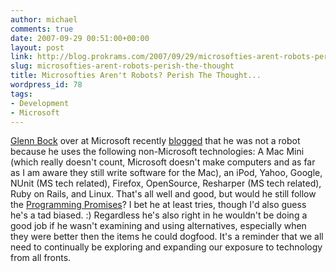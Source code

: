 ```yaml
---
author: michael
comments: true
date: 2007-09-29 00:51:00+00:00
layout: post
link: http://blog.prokrams.com/2007/09/29/microsofties-arent-robots-perish-the-thought/
slug: microsofties-arent-robots-perish-the-thought
title: Microsofties Aren't Robots? Perish The Thought...
wordpress_id: 78
tags:
- Development
- Microsoft
---
```


[Glenn Bock](http://blogs.msdn.com/gblock) over at Microsoft recently [blogged](http://blogs.msdn.com/gblock/archive/2007/09/22/i-am-not-a-robot.aspx) that he was not a robot because he uses the following non-Microsoft technologies: A Mac Mini (which really doesn't count, Microsoft doesn't make computers and as far as I am aware they still write software for the Mac), an iPod, Yahoo, Google, NUnit (MS tech related), Firefox, OpenSource, Resharper (MS tech related), Ruby on Rails, and Linux. That's all well and good, but would he still follow the [Programming Promises](http://michaeldotnet.blogspot.com/2007/01/programming-promises.html)? I bet he at least tries, though I'd also guess he's a tad biased. :) Regardless he's also right in he wouldn't be doing a good job if he wasn't examining and using alternatives, especially when they were better then the items he could dogfood. It's a reminder that we all need to continually be exploring and expanding our exposure to technology from all fronts.
